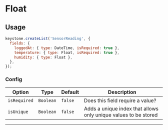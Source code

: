 <!--[meta]
section: api
subSection: field-types
title: Float
[meta]-->

# Float

## Usage

```js
keystone.createList('SensorReading', {
  fields: {
    loggedAt: { type: DateTime, isRequired: true },
    temperature: { type: Float, isRequired: true },
    humidity: { type: Float },
  },
});
```

### Config

| Option       | Type      | Default | Description                                                     |
| ------------ | --------- | ------- | --------------------------------------------------------------- |
| `isRequired` | `Boolean` | `false` | Does this field require a value?                                |
| `isUnique`   | `Boolean` | `false` | Adds a unique index that allows only unique values to be stored |

---
